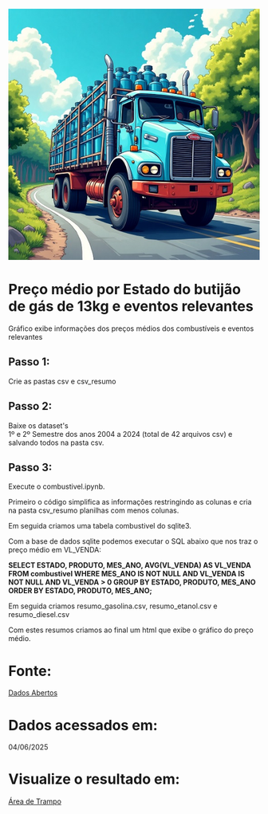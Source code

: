 ![Caminhão de Gás](caminhao_gas.jpg)

# Preço médio por Estado do butijão de gás de 13kg e eventos relevantes 
  Gráfico exibe informações dos preços médios dos combustíveis e eventos relevantes

## Passo 1: 
  Crie as pastas csv e csv_resumo

## Passo 2:
  Baixe os dataset's  
  1º e 2º Semestre dos anos 2004 a 2024 (total de 42 arquivos csv) e salvando todos na pasta csv.

## Passo 3:
  Execute o combustivel.ipynb.
  
  Primeiro o código simplifica as informações restringindo as colunas e cria na pasta csv_resumo planilhas com menos colunas.
  
  Em seguida criamos uma tabela combustivel do sqlite3.
  
  Com a base de dados sqlite podemos executar o SQL abaixo que nos traz o preço médio em VL_VENDA:
  
  **SELECT 
          ESTADO,
          PRODUTO,
          MES_ANO,
          AVG(VL_VENDA) AS VL_VENDA
      FROM 
          combustivel
      WHERE 
          MES_ANO IS NOT NULL 
          AND VL_VENDA IS NOT NULL
          AND VL_VENDA > 0
      GROUP BY 
          ESTADO, PRODUTO, MES_ANO
      ORDER BY 
          ESTADO, PRODUTO, MES_ANO;**
  
  Em seguida criamos resumo_gasolina.csv, resumo_etanol.csv e resumo_diesel.csv
  
  Com estes resumos criamos ao final um html que exibe o gráfico do preço médio.

# Fonte:
[Dados Abertos](https://dados.gov.br/dados/conjuntos-dados/serie-historica-de-precos-de-combustiveis-e-de-glp)

# Dados acessados em: 
04/06/2025

# Visualize o resultado em: 
[Área de Trampo](https://www.areadetrampo.com.br/preco-medio-de-combustiveis-2004-a-2024-e-eventos-relevantes/)
